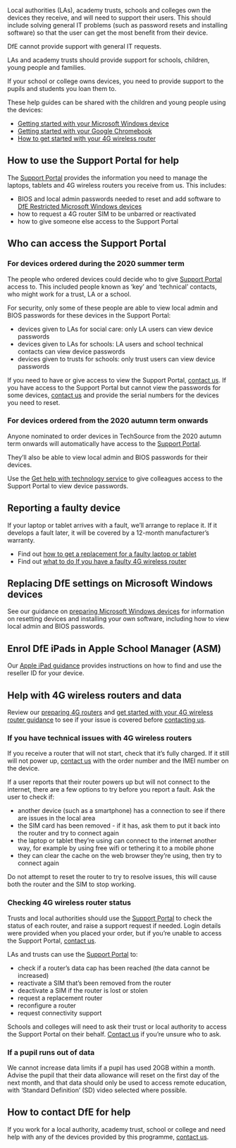 Local authorities (LAs), academy trusts, schools and colleges own the devices they receive, and will need to support their users. This should include solving general IT problems (such as password resets and installing software) so that the user can get the most benefit from their device.

<div class="govuk-inset-text">
  DfE cannot provide support with general IT requests.
</div>

LAs and academy trusts should provide support for schools, children, young people and families.

If your school or college owns devices, you need to provide support to the pupils and students you loan them to.

These help guides can be shared with the children and young people using the devices:

* [Getting started with your Microsoft Windows device](/devices/getting-started-with-your-microsoft-windows-device)
* [Getting started with your Google Chromebook](/devices/getting-started-with-your-google-chromebook)
* [How to get started with your 4G wireless router](/devices/4g-user-guidance)


## How to use the Support Portal for help

The [Support Portal](https://computacenterprod.service-now.com/dfe) provides the information you need to manage the laptops, tablets and 4G wireless routers you receive from us. This includes:

* BIOS and local admin passwords needed to reset and add software to [DfE Restricted Microsoft Windows devices](/devices/preparing-microsoft-windows-laptops-and-tablets#preparing-laptops-and-tablets-ordered-with-dfe-settings-installed)
* how to request a 4G router SIM to be unbarred or reactivated
* how to give someone else access to the Support Portal


## Who can access the Support Portal

### For devices ordered during the 2020 summer term

The people who ordered devices could decide who to give [Support Portal](https://computacenterprod.service-now.com/dfe) access to. This included people known as ‘key’ and ‘technical’ contacts, who might work for a trust, LA or a school.

For security, only some of these people are able to view local admin and BIOS passwords for these devices in the Support Portal:

* devices given to LAs for social care: only LA users can view device passwords
* devices given to LAs for schools: LA users and school technical contacts can view device passwords
* devices given to trusts for schools: only trust users can view device passwords

If you need to have or give access to view the Support Portal, [contact us](/get-support). If you have access to the Support Portal but cannot view the passwords for some devices, [contact us](/get-support) and provide the serial numbers for the devices you need to reset.

### For devices ordered from the 2020 autumn term onwards

Anyone nominated to order devices in TechSource from the 2020 autumn term onwards will automatically have access to the [Support Portal](https://computacenterprod.service-now.com/dfe).

They’ll also be able to view local admin and BIOS passwords for their devices.

Use the [Get help with technology service](/sign-in) to give colleagues access to the Support Portal to view device passwords. 

## Reporting a faulty device

If your laptop or tablet arrives with a fault, we’ll arrange to replace it. If it develops a fault later, it will be covered by a 12-month manufacturer’s warranty.

* Find out [how to get a replacement for a faulty laptop or tablet](/devices/replace-a-faulty-device)
* Find out [what to do If you have a faulty 4G wireless router](/devices/support-and-maintenance#help-with-4g-wireless-routers-and-data)

## Replacing DfE settings on Microsoft Windows devices

See our guidance on [preparing Microsoft Windows devices](/devices/preparing-microsoft-windows-laptops-and-tablets) for information on resetting devices and installing your own software, including how to view local admin and BIOS passwords.

## Enrol DfE iPads in Apple School Manager (ASM) 

Our [Apple iPad guidance](/devices/preparing-ipads#enrol-dfe-ipads-in-asm-using-the-reseller-id) provides instructions on how to find and use the reseller ID for your device.

## Help with 4G wireless routers and data

Review our [preparing 4G routers](/devices/preparing-4g-wireless-routers) and [get started with your 4G wireless router guidance](/devices/4g-user-guidance) to see if your issue is covered before [contacting us](/get-support).

### If you have technical issues with 4G wireless routers

If you receive a router that will not start, check that it’s fully charged. If it still will not power up, [contact us](/get-support) with the order number and the IMEI number on the device.

If a user reports that their router powers up but will not connect to the internet, there are a few options to try before you report a fault. Ask the user to check if:

* another device (such as a smartphone) has a connection to see if there are issues in the local area
* the SIM card has been removed - if it has, ask them to put it back into the router and try to connect again
* the laptop or tablet they’re using can connect to the internet another way, for example by using free wifi or tethering it to a mobile phone
* they can clear the cache on the web browser they’re using, then try to connect again

<div class="govuk-inset-text">
  Do not attempt to reset the router to try to resolve issues, this will cause both the router and the SIM to stop working.
</div> 

### Checking 4G wireless router status

Trusts and local authorities should use the [Support Portal](https://computacenterprod.service-now.com/dfe) to check the status of each router, and raise a support request if needed. Login details were provided when you placed your order, but if you’re unable to access the Support Portal, [contact us](/get-support).

LAs and trusts can use the [Support Portal](https://computacenterprod.service-now.com/dfe) to:

* check if a router’s data cap has been reached (the data cannot be increased)
* reactivate a SIM that’s been removed from the router
* deactivate a SIM if the router is lost or stolen
* request a replacement router
* reconfigure a router
* request connectivity support

Schools and colleges will need to ask their trust or local authority to access the Support Portal on their behalf. [Contact us](/get-support) if you’re unsure who to ask.

### If a pupil runs out of data

We cannot increase data limits if a pupil has used 20GB within a month. Advise the pupil that their data allowance will reset on the first day of the next month, and that data should only be used to access remote education, with ‘Standard Definition’ (SD) video selected where possible.

## How to contact DfE for help

If you work for a local authority, academy trust, school or college and need help with any of the devices provided by this programme, [contact us](/get-support). 
